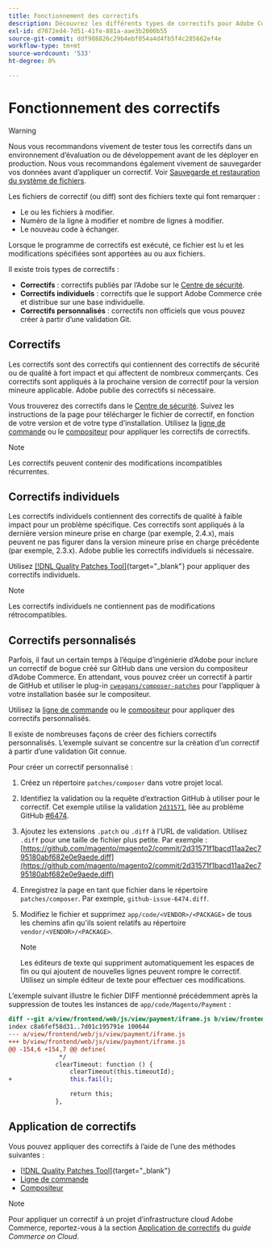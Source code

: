 ```yaml
---
title: Fonctionnement des correctifs
description: Découvrez les différents types de correctifs pour Adobe Commerce et leur fonctionnement.
exl-id: d7072ed4-7d51-41fe-881a-aae3b2000b55
source-git-commit: ddf988826c29b4ebf054a4d4fb5f4c285662ef4e
workflow-type: tm+mt
source-wordcount: '533'
ht-degree: 0%

---
```


# Fonctionnement des correctifs

>[!WARNING]
>
>Nous vous recommandons vivement de tester tous les correctifs dans un environnement d’évaluation ou de développement avant de les déployer en production. Nous vous recommandons également vivement de sauvegarder vos données avant d’appliquer un correctif. Voir [Sauvegarde et restauration du système de fichiers](../../installation/tutorials/backup.md).

Les fichiers de correctif (ou diff) sont des fichiers texte qui font remarquer :

- Le ou les fichiers à modifier.
- Numéro de la ligne à modifier et nombre de lignes à modifier.
- Le nouveau code à échanger.

Lorsque le programme de correctifs est exécuté, ce fichier est lu et les modifications spécifiées sont apportées au ou aux fichiers.

Il existe trois types de correctifs :

- **Correctifs** : correctifs publiés par l’Adobe sur le [Centre de sécurité](https://magento.com/security/patches).
- **Correctifs individuels** : correctifs que le support Adobe Commerce crée et distribue sur une base individuelle.
- **Correctifs personnalisés** : correctifs non officiels que vous pouvez créer à partir d’une validation Git.

## Correctifs

Les correctifs sont des correctifs qui contiennent des correctifs de sécurité ou de qualité à fort impact et qui affectent de nombreux commerçants. Ces correctifs sont appliqués à la prochaine version de correctif pour la version mineure applicable. Adobe publie des correctifs si nécessaire.

Vous trouverez des correctifs dans le [Centre de sécurité](https://magento.com/security/patches). Suivez les instructions de la page pour télécharger le fichier de correctif, en fonction de votre version et de votre type d’installation. Utilisez la [ligne de commande](../patches/apply.md#) ou le [compositeur](../patches/apply.md) pour appliquer les correctifs de correctifs.

>[!NOTE]
>
>Les correctifs peuvent contenir des modifications incompatibles récurrentes.

## Correctifs individuels

Les correctifs individuels contiennent des correctifs de qualité à faible impact pour un problème spécifique. Ces correctifs sont appliqués à la dernière version mineure prise en charge (par exemple, 2.4.x), mais peuvent ne pas figurer dans la version mineure prise en charge précédente (par exemple, 2.3.x). Adobe publie les correctifs individuels si nécessaire.

Utilisez [[!DNL Quality Patches Tool]](https://experienceleague.adobe.com/tools/commerce-quality-patches/index.html){target="_blank"} pour appliquer des correctifs individuels.

>[!NOTE]
>
>Les correctifs individuels ne contiennent pas de modifications rétrocompatibles.

## Correctifs personnalisés

Parfois, il faut un certain temps à l’équipe d’ingénierie d’Adobe pour inclure un correctif de bogue créé sur GitHub dans une version du compositeur d’Adobe Commerce. En attendant, vous pouvez créer un correctif à partir de GitHub et utiliser le plug-in [`cweagans/composer-patches`](https://github.com/cweagans/composer-patches/) pour l’appliquer à votre installation basée sur le compositeur.

Utilisez la [ligne de commande](apply.md#command-line) ou le [compositeur](apply.md#composer) pour appliquer des correctifs personnalisés.

Il existe de nombreuses façons de créer des fichiers correctifs personnalisés. L’exemple suivant se concentre sur la création d’un correctif à partir d’une validation Git connue.

Pour créer un correctif personnalisé :

1. Créez un répertoire `patches/composer` dans votre projet local.
1. Identifiez la validation ou la requête d’extraction GitHub à utiliser pour le correctif. Cet exemple utilise la validation [`2d31571`](https://github.com/magento/magento2/commit/2d31571f1bacd11aa2ec795180abf682e0e9aede), liée au problème GitHub [#6474](https://github.com/magento/magento2/issues/6474).
1. Ajoutez les extensions `.patch` ou `.diff` à l’URL de validation. Utilisez `.diff` pour une taille de fichier plus petite. Par exemple : [https://github.com/magento/magento2/commit/2d31571f1bacd11aa2ec795180abf682e0e9aede.diff](https://github.com/magento/magento2/commit/2d31571f1bacd11aa2ec795180abf682e0e9aede.diff)
1. Enregistrez la page en tant que fichier dans le répertoire `patches/composer`. Par exemple, `github-issue-6474.diff`.
1. Modifiez le fichier et supprimez `app/code/<VENDOR>/<PACKAGE>` de tous les chemins afin qu&#39;ils soient relatifs au répertoire `vendor/<VENDOR>/<PACKAGE>`.

   >[!NOTE]
   >
   >Les éditeurs de texte qui suppriment automatiquement les espaces de fin ou qui ajoutent de nouvelles lignes peuvent rompre le correctif. Utilisez un simple éditeur de texte pour effectuer ces modifications.

L’exemple suivant illustre le fichier DIFF mentionné précédemment après la suppression de toutes les instances de `app/code/Magento/Payment` :

```diff
diff --git a/view/frontend/web/js/view/payment/iframe.js b/view/frontend/web/js/view/payment/iframe.js
index c8a6fef58d31..7d01c195791e 100644
--- a/view/frontend/web/js/view/payment/iframe.js
+++ b/view/frontend/web/js/view/payment/iframe.js
@@ -154,6 +154,7 @@ define(
              */
             clearTimeout: function () {
                 clearTimeout(this.timeoutId);
+                this.fail();

                 return this;
             },
```

## Application de correctifs

Vous pouvez appliquer des correctifs à l’aide de l’une des méthodes suivantes :

- [[!DNL Quality Patches Tool]](https://experienceleague.adobe.com/tools/commerce-quality-patches/index.html){target="_blank"}
- [Ligne de commande](/help/upgrade/patches/apply.md#command-line)
- [Compositeur](/help/upgrade/patches/apply.md#composer)

>[!NOTE]
>
>Pour appliquer un correctif à un projet d’infrastructure cloud Adobe Commerce, reportez-vous à la section [Application de correctifs](https://experienceleague.adobe.com/docs/commerce-cloud-service/user-guide/develop/upgrade/apply-patches.html) du _guide Commerce on Cloud_.
